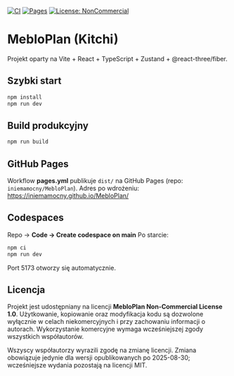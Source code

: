[![CI](https://github.com/iniemamocny/MebloPlan/actions/workflows/ci.yml/badge.svg)](https://github.com/iniemamocny/MebloPlan/actions/workflows/ci.yml)
[![Pages](https://github.com/iniemamocny/MebloPlan/actions/workflows/pages.yml/badge.svg)](https://github.com/iniemamocny/MebloPlan/actions/workflows/pages.yml)
[![License: NonCommercial](https://img.shields.io/badge/License-NonCommercial-blue.svg)](LICENSE)


# MebloPlan (Kitchi)

Projekt oparty na Vite + React + TypeScript + Zustand + @react-three/fiber.

## Szybki start
```bash
npm install
npm run dev
```

## Build produkcyjny
```bash
npm run build
```

## GitHub Pages
Workflow **pages.yml** publikuje `dist/` na GitHub Pages (repo: `iniemamocny/MebloPlan`).
Adres po wdrożeniu: https://iniemamocny.github.io/MebloPlan/

## Codespaces
Repo → **Code → Create codespace on main**
Po starcie:
```bash
npm ci
npm run dev
```
Port 5173 otworzy się automatycznie.

## Licencja

Projekt jest udostępniany na licencji **MebloPlan Non-Commercial License 1.0**. Użytkowanie, kopiowanie oraz modyfikacja kodu są dozwolone wyłącznie w celach niekomercyjnych i przy zachowaniu informacji o autorach. Wykorzystanie komercyjne wymaga wcześniejszej zgody wszystkich współautorów.

Wszyscy współautorzy wyrazili zgodę na zmianę licencji. Zmiana obowiązuje jedynie dla wersji opublikowanych po 2025-08-30; wcześniejsze wydania pozostają na licencji MIT.

